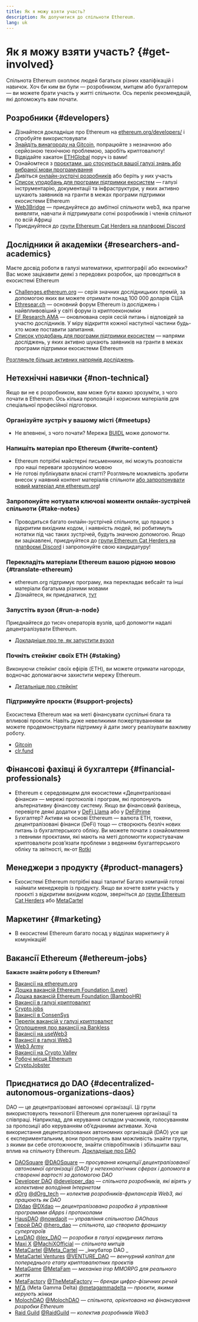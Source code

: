 ```yaml
---
title: Як я можу взяти участь?
description: Як долучитися до спільноти Ethereum.
lang: uk
---
```


# Як я можу взяти участь? {#get-involved}

Спільнота Ethereum охоплює людей багатьох різних кваліфікацій і навичок. Хоч би ким ви були — розробником, митцем або бухгалтером — ви можете брати участь у житті спільноти. Ось перелік рекомендацій, які допоможуть вам почати.

## Розробники <Emoji text=":computer:" size={1} /> {#developers}

- Дізнайтеся докладніше про Ethereum на [ethereum.org/developers/](/developers/) і спробуйте використовувати
- [Знайдіть винагороду на Gitcoin](https://gitcoin.co/), попрацюйте з незначною або серйозною технічною проблемою, заробіть криптовалюту!
- Відвідайте хакатон [ETHGlobal](http://ethglobal.co/) поруч із вами!
- Ознайомтеся з [проєктами, що стосуються вашої галузі знань або вибраної мови програмування](/developers/docs/programming-languages/)
- Дивіться [онлайн-зустрічі розробників](https://www.youtube.com/@EthereumProtocol) або беріть у них участь
- [Список уподобань для програми підтримки екосистем](https://esp.ethereum.foundation/wishlist/) — галузі інструментарію, документації та інфраструктури, у яких активно шукають заявників на гранти в межах програми підтримки екосистеми Ethereum
- [Web3Bridge](https://www.web3bridge.com/) — приєднуйтеся до амбітної спільноти web3, яка прагне виявляти, навчати й підтримувати сотні розробників і членів спільнот по всій Африці
- Приєднуйтеся до [групи Ethereum Cat Herders на платформі Discord](https://discord.io/EthCatHerders)

## Дослідники й академіки <Emoji text=":mag:" size={1} /> {#researchers-and-academics}

Маєте досвід роботи в галузі математики, криптографії або економіки? Вас може зацікавити деякі з передових розробок, що проводяться в екосистемі Ethereum

- [Challenges.ethereum.org](https://challenges.ethereum.org/) — серія значних дослідницьких премій, за допомогою яких ви можете отримати понад 100 000 доларів США
- [Ethresear.ch](https://ethresear.ch) — основний форум Ethereum із досліджень і найвпливовіший у світі форум із криптоекономіки
- [EF Research AMA](https://old.reddit.com/r/ethereum/comments/vrx9xe/ama_we_are_ef_research_pt_8_07_july_2022) — оновлювана серія сесій питань і відповідей за участю дослідників. У міру відкриття кожної наступної частини будь-хто може поставити запитання.
- [Список уподобань для програми підтримки екосистем](https://esp.ethereum.foundation/wishlist/) — напрями досліджень, у яких активно шукають заявників на гранти в межах програми підтримки екосистеми Ethereum

[Розгляньте більше активних напрямів досліджень](/community/research/).

## Нетехнічні навички<Emoji text=":briefcase:" size={1} /> {#non-technical}

Якщо ви не є розробником, вам може бути важко зрозуміти, з чого почати в Ethereum. Ось кілька пропозицій і корисних матеріалів для спеціальної професійної підготовки.

### Організуйте зустріч у вашому місті {#meetups}

- Не впевнені, з чого почати? Мережа [BUIDL](https://consensys.net/developers/buidlnetwork/) може допомогти.

### Напишіть матеріал про Ethereum {#write-content}

- Ethereum потрібні майстерні письменники, які можуть розповісти про наші переваги зрозумілою мовою
- Не готові публікувати власні статті? Розгляньте можливість зробити внесок у наявний контент матеріалів спільноти [або запропонувати новий матеріал для ethereum.org](/contributing/)!

### Запропонуйте нотувати ключові моменти онлайн-зустрічей спільноти {#take-notes}

- Проводиться багато онлайн-зустрічей спільноти, що працює з відкритим вихідним кодом, і наявність людей, які робитимуть нотатки під час таких зустрічей, будуть значною допомогою. Якщо ви зацікавлені, приєднуйтеся до [групи Ethereum Cat Herders на платформі Discord](https://discord.com/invite/Nz6rtfJ8Cu) і запропонуйте свою кандидатуру!

### Перекладіть матеріали Ethereum вашою рідною мовою {#translate-ethereum}

- ethereum.org підтримує програму, яка перекладає вебсайт та інші матеріали багатьма різними мовами
- Дізнайтеся, як приєднатися, [тут](/contributing/translation-program)

### Запустіть вузол {#run-a-node}

Приєднайтеся до тисяч операторів вузлів, щоб допомогти надалі децентралізувати Ethereum.

- [Докладніше про те, як запустити вузол](/developers/docs/nodes-and-clients/run-a-node/)

### Почніть стейкінг своїх ETH {#staking}

Виконуючи стейкінг своїх ефірів (ETH), ви можете отримати нагороди, водночас допомагаючи захистити мережу Ethereum.

- [Детальніше про стейкінг](/staking/)

### Підтримуйте проєкти {#support-projects}

Екосистема Ethereum має на меті фінансувати суспільні блага та впливові проєкти. Навіть дуже невеликими пожертвуваннями ви можете продемонструвати підтримку й дати змогу реалізувати важливу роботу.

- [Gitcoin](https://gitcoin.co/fund)
- [clr.fund](https://clr.fund/#/about)

## Фінансові фахівці й бухгалтери <Emoji text=":chart_with_upwards_trend:" size={1} /> {#financial-professionals}

- Ethereum є середовищем для екосистеми «Децентралізовані фінанси» — мережі протоколів і програм, які пропонують альтернативну фінансову систему. Якщо ви фінансовий фахівець, перевірте деякі додатки у [DeFi Llama](https://defillama.com/) або у [DeFiPrime](https://defiprime.com)
- Бухгалтер? Активи на основі Ethereum — валюта ETH, токени, децентралізовані фінанси (DeFi) тощо — створюють безліч нових питань із бухгалтерського обліку. Ви можете почати з ознайомлення з певними проєктами, які мають на меті допомогти користувачам криптовалюти розв’язати проблеми з веденням бухгалтерського обліку та звітності, як-от [Rotki](https://rotki.com/)

## Менеджери з продукту <Emoji text=":fountain_pen:" size={1} /> {#product-managers}

- Екосистемі Ethereum потрібні ваші таланти! Багато компаній готові наймати менеджерів із продукту. Якщо ви хочете взяти участь у проєкті з відкритим вихідним кодом, зверніться до [групи Ethereum Cat Herders](https://discord.com/invite/Nz6rtfJ8Cu) або [MetaCartel](https://www.metacartel.org/)

## Маркетинг <Emoji text=":megaphone:" size={1} /> {#marketing}

- В екосистемі Ethereum багато посад у відділах маркетингу й комунікацій!

## Вакансії Ethereum {#ethereum-jobs}

**Бажаєте знайти роботу в Ethereum?**

- [Вакансії на ethereum.org](/about/#open-jobs)
- [Дошка вакансій Ethereum Foundation (Lever)](https://jobs.lever.co/ethereumfoundation)
- [Дошка вакансій Ethereum Foundation (BambooHR)](https://ethereum.bamboohr.com/jobs/)
- [Вакансії в галузі криптовалют](https://cryptocurrencyjobs.co/ethereum/)
- [Crypto.jobs](https://crypto.jobs/)
- [Вакансії в ConsenSys](https://consensys.net/careers/)
- [Перелік вакансій у галузі криптовалют](https://cryptojobslist.com/ethereum-jobs)
- [Оголошення про вакансії на Bankless](https://pallet.xyz/list/bankless/jobs)
- [Вакансії на useWeb3](https://www.useweb3.xyz/jobs)
- [Вакансії в галузі Web3](https://web3.career)
- [Web3 Army](https://web3army.xyz/)
- [Вакансії на Crypto Valley](https://cryptovalley.jobs/)
- [Робочі місця Ethereum](https://startup.jobs/ethereum-jobs)
- [CryptoJobster](https://cryptojobster.com/tag/ethereum/)

## Приєднатися до DAO {#decentralized-autonomous-organizations-daos}

DAO — це децентралізовані автономні організації. Ці групи використовують технології Ethereum для полегшення організації та співпраці. Наприклад, для керування складом учасників, голосуванням за пропозиції або керуванням об’єднаними активами. Хоча використання децентралізованих автономних організацій (DAO) усе ще є експериментальним, вони пропонують вам можливість знайти групи, з якими ви себе ототожнюєте, знайти співробітників і збільшити ваш вплив на спільноту Ethereum. [Докладніше про DAO](/dao/)

- [DAOSquare](https://www.daosquare.io) [@DAOSquare](https://twitter.com/DAOSquare) — _просування концепції децентралізованої автономної організації (DAO) у нетехнологічних сферах і допомога в створенні вартості за допомогою DAO_
- [Developer DAO](https://www.developerdao.com/) [@developer_dao](https://twitter.com/developer_dao) — _спільнота розробників, які вірять у колективне володіння Інтернетом_
- [dOrg](https://dOrg.tech) [@dOrg_tech](https://twitter.com/dOrg_tech) — _колектив розробників-фрилансерів Web3, які працюють як DAO_
- [DXdao](https://DXdao.eth.link/) [@DXdao](https://twitter.com/DXdao_) — _децентралізована розробка й управління програмами dApps і протоколами_
- [HausDAO](https://daohaus.club) [@nowdaoit](https://twitter.com/nowdaoit) — _управління спільнотою DAOhaus_
- [Герой DAO](https://herodao.org/) [@hero_dao](https://twitter.com/hero_dao) — _спільнота, що створила франшизу супергероїв_
- [LexDAO](https://lexdao.coop) [@lex_DAO](https://twitter.com/lex_DAO) — _розробки в галузі юридичних питань_
- [Махі X](https://machix.com) [@MachiXОfficial](https://twitter.com/MachiXOfficial) — _спільнота митців_
- [MetaCartel](https://metacartel.org) [@Meta_Cartel](https://twitter.com/Meta_Cartel) — _інкубатор DAO _
- [MetaCartel Ventures](https://metacartel.xyz) [@VENTURE_DAO](https://twitter.com/VENTURE_DAO) — _венчурний капітал для попереднього етапу криптовалютних проєктів_
- [MetaGame](https://metagame.wtf) [@MetaFam](https://twitter.com/MetaFam) — _механіка ігор MMORPG для реального життя_
- [MetaFactory](https://metafactory.ai) [@TheMetaFactory](https://twitter.com/TheMetaFactory) — _бренди цифро-фізичних речей_
- [ΜΓΔ](https://metagammadelta.com/) (Meta Gamma Delta) [@metagammadelta](https://twitter.com/metagammadelta) — _проєкти, якими керують жінки_
- [MolochDAO](https://molochdao.com) [@MolochDAO](https://twitter.com/MolochDAO) — _спільнота, орієнтована на фінансування розробки Ethereum_
- [Raid Guild](https://raidguild.org) [@RaidGuild](https://twitter.com/RaidGuild) — _колектив розробників Web3_
